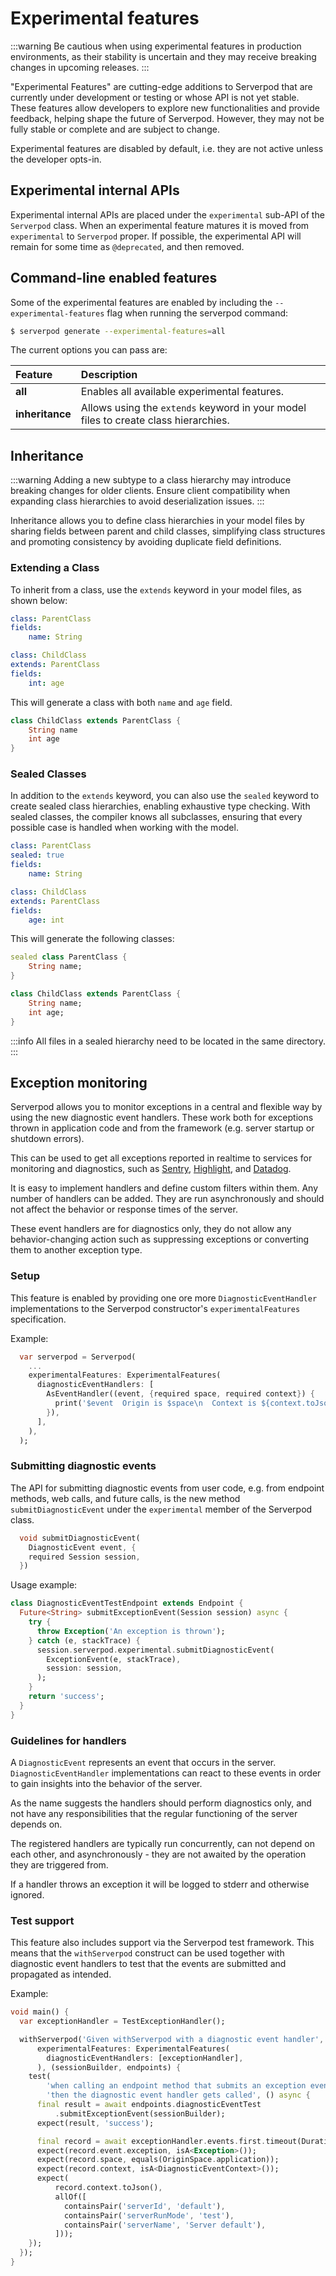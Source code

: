 # Experimental features

:::warning
Be cautious when using experimental features in production environments, as their stability is uncertain and they may receive breaking changes in upcoming releases.
:::

"Experimental Features" are cutting-edge additions to Serverpod that are currently under development or testing or whose API is not yet stable.
These features allow developers to explore new functionalities and provide feedback, helping shape the future of Serverpod.
However, they may not be fully stable or complete and are subject to change.

Experimental features are disabled by default, i.e. they are not active unless the developer opts-in.

## Experimental internal APIs

Experimental internal APIs are placed under the `experimental` sub-API of the `Serverpod` class.
When an experimental feature matures it is moved from `experimental` to `Serverpod` proper.
If possible, the experimental API will remain for some time as `@deprecated`, and then removed.

## Command-line enabled features

Some of the experimental features are enabled by including the `--experimental-features` flag when running the serverpod command:

```bash
$ serverpod generate --experimental-features=all
```

The current options you can pass are:

| **Feature**     | Description                                                                         |
| :-------------- | :---------------------------------------------------------------------------------- |
| **all**         | Enables all available experimental features.                                        |
| **inheritance** | Allows using the `extends` keyword in your model files to create class hierarchies. |

## Inheritance

:::warning
Adding a new subtype to a class hierarchy may introduce breaking changes for older clients. Ensure client compatibility when expanding class hierarchies to avoid deserialization issues.
:::

Inheritance allows you to define class hierarchies in your model files by sharing fields between parent and child classes, simplifying class structures and promoting consistency by avoiding duplicate field definitions.

### Extending a Class

To inherit from a class, use the `extends` keyword in your model files, as shown below:

```yaml
class: ParentClass
fields:
    name: String
```

```yaml
class: ChildClass
extends: ParentClass
fields:
    int: age
```

This will generate a class with both `name` and `age` field.

```dart
class ChildClass extends ParentClass {
    String name
    int age
}
```

### Sealed Classes

In addition to the `extends` keyword, you can also use the `sealed` keyword to create sealed class hierarchies, enabling exhaustive type checking. With sealed classes, the compiler knows all subclasses, ensuring that every possible case is handled when working with the model.

```yaml
class: ParentClass
sealed: true
fields:
    name: String
```

```yaml
class: ChildClass
extends: ParentClass
fields:
    age: int
```

This will generate the following classes:

```dart
sealed class ParentClass {
    String name;
}

class ChildClass extends ParentClass {
    String name;
    int age;
}
```

:::info
All files in a sealed hierarchy need to be located in the same directory.
:::

## Exception monitoring

Serverpod allows you to monitor exceptions in a central and flexible way by using the new diagnostic event handlers.
These work both for exceptions thrown in application code and from the framework (e.g. server startup or shutdown errors).

This can be used to get all exceptions reported in realtime to services for monitoring and diagnostics,
such as [Sentry](https://sentry.io/), [Highlight](https://www.highlight.io/), and [Datadog](https://www.datadoghq.com/).

It is easy to implement handlers and define custom filters within them.
Any number of handlers can be added.
They are run asynchronously and should not affect the behavior or response times of the server.

These event handlers are for diagnostics only,
they do not allow any behavior-changing action such as suppressing exceptions or converting them to another exception type.

### Setup

This feature is enabled by providing one ore more `DiagnosticEventHandler` implementations
to the Serverpod constructor's `experimentalFeatures` specification.

Example:

```dart
  var serverpod = Serverpod(
    ...
    experimentalFeatures: ExperimentalFeatures(
      diagnosticEventHandlers: [
        AsEventHandler((event, {required space, required context}) {
          print('$event  Origin is $space\n  Context is ${context.toJson()}');
        }),
      ],
    ),
  );
```

### Submitting diagnostic events

The API for submitting diagnostic events from user code, e.g. from endpoint methods, web calls, and future calls,
is the new method `submitDiagnosticEvent` under the `experimental` member of the Serverpod class.

```dart
  void submitDiagnosticEvent(
    DiagnosticEvent event, {
    required Session session,
  })
```

Usage example:

```dart
class DiagnosticEventTestEndpoint extends Endpoint {
  Future<String> submitExceptionEvent(Session session) async {
    try {
      throw Exception('An exception is thrown');
    } catch (e, stackTrace) {
      session.serverpod.experimental.submitDiagnosticEvent(
        ExceptionEvent(e, stackTrace),
        session: session,
      );
    }
    return 'success';
  }
}
```

### Guidelines for handlers

A `DiagnosticEvent` represents an event that occurs in the server.
`DiagnosticEventHandler` implementations can react to these events
in order to gain insights into the behavior of the server.

As the name suggests the handlers should perform diagnostics only,
and not have any responsibilities that the regular functioning
of the server depends on.

The registered handlers are typically run concurrently,
can not depend on each other, and asynchronously -
they are not awaited by the operation they are triggered from.

If a handler throws an exception it will be logged to stderr
and otherwise ignored.

### Test support

This feature also includes support via the Serverpod test framework.
This means that the `withServerpod` construct can be used together with diagnostic event handlers to test that the events are submitted and propagated as intended.

Example:

```dart
void main() {
  var exceptionHandler = TestExceptionHandler();

  withServerpod('Given withServerpod with a diagnostic event handler',
      experimentalFeatures: ExperimentalFeatures(
        diagnosticEventHandlers: [exceptionHandler],
      ), (sessionBuilder, endpoints) {
    test(
        'when calling an endpoint method that submits an exception event '
        'then the diagnostic event handler gets called', () async {
      final result = await endpoints.diagnosticEventTest
          .submitExceptionEvent(sessionBuilder);
      expect(result, 'success');

      final record = await exceptionHandler.events.first.timeout(Duration(seconds: 1));
      expect(record.event.exception, isA<Exception>());
      expect(record.space, equals(OriginSpace.application));
      expect(record.context, isA<DiagnosticEventContext>());
      expect(
          record.context.toJson(),
          allOf([
            containsPair('serverId', 'default'),
            containsPair('serverRunMode', 'test'),
            containsPair('serverName', 'Server default'),
          ]));
    });
  });
}
```
